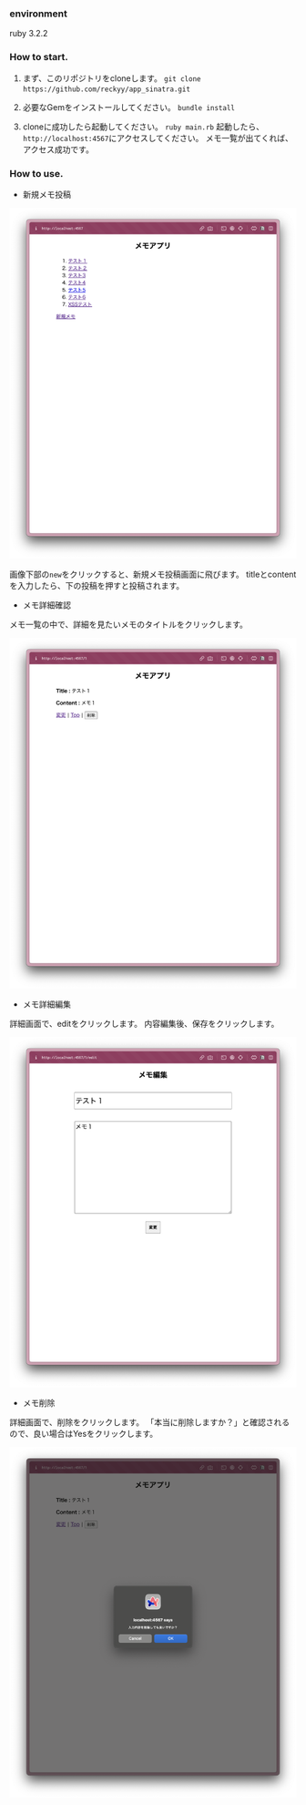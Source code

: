 ### environment
ruby 3.2.2

### How to start.
1. まず、このリポジトリをcloneします。
`git clone https://github.com/reckyy/app_sinatra.git`

2. 必要なGemをインストールしてください。
`bundle install`

3. cloneに成功したら起動してください。
`ruby main.rb`
起動したら、`http://localhost:4567`にアクセスしてください。
メモ一覧が出てくれば、アクセス成功です。

### How to use.
- 新規メモ投稿

![](/images/index.png)

画像下部の`new`をクリックすると、新規メモ投稿画面に飛びます。
titleとcontentを入力したら、下の投稿を押すと投稿されます。

- メモ詳細確認

メモ一覧の中で、詳細を見たいメモのタイトルをクリックします。

![](/images/show.png)

- メモ詳細編集

詳細画面で、editをクリックします。
内容編集後、保存をクリックします。

![](/images/edit.png)

- メモ削除

詳細画面で、削除をクリックします。
「本当に削除しますか？」と確認されるので、良い場合はYesをクリックします。

![](/images/delete.png)
